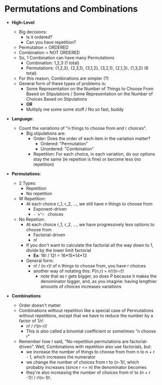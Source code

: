Permutations and Combinations
===========

- **High-Level**
	- Big decisions:
		- Is it ordered?
		- Can you have repetition?
	- Permutation = ORDERED
	- Combination = NOT ORDERED
	- So, 1 Combination can have many Permutations
		- Combination: 1,2,3  (1 total)
		- Permutations: {1,2,3}, {2,3,1}, {3,1,2}, {3,2,1}, {2,1,3}, {1,3,2} (6 total)	
	- For this reason, Combinations are simpler (?)	
	- General form of these types of problems is:
		- Some Representation on the Number of Things to Choose From Based on Stipulations / Some Representation on the Number of Choices Based on Stipulations
		- **OR**
		- Multiply me some some stuff / No so fast, buddy
		
- **Language**:
	- Count the variations of "n things to choose from and r choices".
		- Big stipulations are:
			- Order: Does the order of each item in the variation matter?
				- Ordered: "Permutation"
				- Unordered: "Combination"
			- Repetition: For each choice, in each variation, do our options stay the same (ie repeition is fine) or become less (no repetition)
	
- **Permutations**:
	- 2 Types:
		- Repetition
		- No repetition
	- W Repetition:
		- At each choice r_1, r_2, ..., we still have n things to choose from
			- Exponent-driven
			- `- n^r ` choices 
	- No Repetion:
		- At each choice r_1, r_2, ..., we have progressively less options to choose from
			- Factorial-driven
			- n!			
		- If you don't want to calculate the factorial all the way down to 1, divide by the lower limit factorial
			- **Ex**: 16! / 12! = 16\*15\*14\*13
		- General form:
			- n! / (n-r)! of n things to choose from, you have r choices
			- another way of notating this: P(n,r) = n!/(n-r)!
				- note that as r gets bigger, so does P because it makes the denominator bigger, and, as you imagine: having lengthier amounts of choices increases variations
		
- **Combinations**		
	- Order doesn't matter	
	- Combinations without repetition like a special case of Permutations without repetitions, except that we have to reduce the number by a factor of 1/r!
		- n! / r!(n-r)!
		- This is also called a binomial coefficient or sometimes "n choose r"
	- Remember how I said, "No-repetition permutations are factorial-driven".  Well, Combinations with repetition also use factorials, but:
		- we increase the number of things to choose from from n to n + r - 1, which increases the numerator
		- we change the number of choices from r to (n-1)!, which probably increases (since r <= n) the denominator becomes 
		- they're also increasing the number of choices from n! to (n + r -1)! / r!(n-1)!.
		
